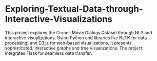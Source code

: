 # Exploring-Textual-Data-through-Interactive-Visualizations
This project explores the Cornell Movie Dialogs Dataset through NLP and interactive visualizations. Using Python and libraries like NLTK for data processing, and D3.js for web-based visualizations, it presents sophisticated, interactive graphs and tree visualizations. The project integrates Flask for seamless data transfer.
